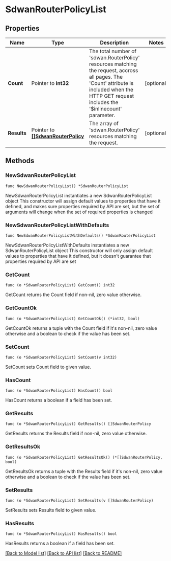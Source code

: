 # SdwanRouterPolicyList

## Properties

Name | Type | Description | Notes
------------ | ------------- | ------------- | -------------
**Count** | Pointer to **int32** | The total number of &#39;sdwan.RouterPolicy&#39; resources matching the request, accross all pages. The &#39;Count&#39; attribute is included when the HTTP GET request includes the &#39;$inlinecount&#39; parameter. | [optional] 
**Results** | Pointer to [**[]SdwanRouterPolicy**](sdwan.RouterPolicy.md) | The array of &#39;sdwan.RouterPolicy&#39; resources matching the request. | [optional] 

## Methods

### NewSdwanRouterPolicyList

`func NewSdwanRouterPolicyList() *SdwanRouterPolicyList`

NewSdwanRouterPolicyList instantiates a new SdwanRouterPolicyList object
This constructor will assign default values to properties that have it defined,
and makes sure properties required by API are set, but the set of arguments
will change when the set of required properties is changed

### NewSdwanRouterPolicyListWithDefaults

`func NewSdwanRouterPolicyListWithDefaults() *SdwanRouterPolicyList`

NewSdwanRouterPolicyListWithDefaults instantiates a new SdwanRouterPolicyList object
This constructor will only assign default values to properties that have it defined,
but it doesn't guarantee that properties required by API are set

### GetCount

`func (o *SdwanRouterPolicyList) GetCount() int32`

GetCount returns the Count field if non-nil, zero value otherwise.

### GetCountOk

`func (o *SdwanRouterPolicyList) GetCountOk() (*int32, bool)`

GetCountOk returns a tuple with the Count field if it's non-nil, zero value otherwise
and a boolean to check if the value has been set.

### SetCount

`func (o *SdwanRouterPolicyList) SetCount(v int32)`

SetCount sets Count field to given value.

### HasCount

`func (o *SdwanRouterPolicyList) HasCount() bool`

HasCount returns a boolean if a field has been set.

### GetResults

`func (o *SdwanRouterPolicyList) GetResults() []SdwanRouterPolicy`

GetResults returns the Results field if non-nil, zero value otherwise.

### GetResultsOk

`func (o *SdwanRouterPolicyList) GetResultsOk() (*[]SdwanRouterPolicy, bool)`

GetResultsOk returns a tuple with the Results field if it's non-nil, zero value otherwise
and a boolean to check if the value has been set.

### SetResults

`func (o *SdwanRouterPolicyList) SetResults(v []SdwanRouterPolicy)`

SetResults sets Results field to given value.

### HasResults

`func (o *SdwanRouterPolicyList) HasResults() bool`

HasResults returns a boolean if a field has been set.


[[Back to Model list]](../README.md#documentation-for-models) [[Back to API list]](../README.md#documentation-for-api-endpoints) [[Back to README]](../README.md)



